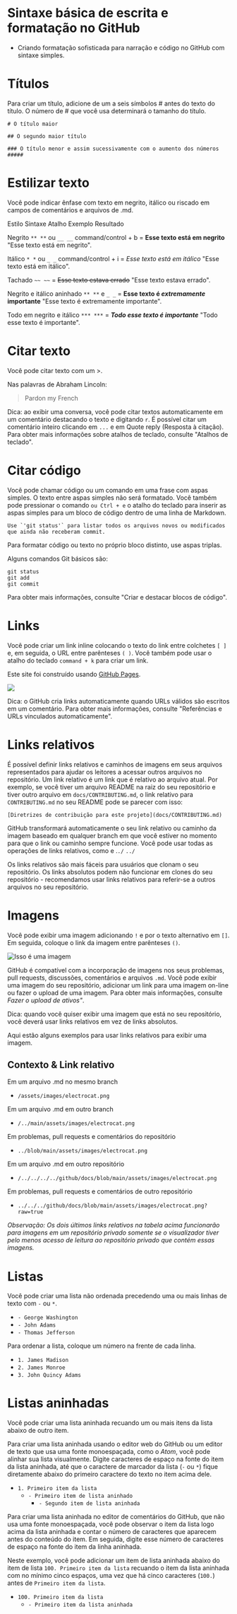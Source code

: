 # Sintaxe básica de escrita e formatação no GitHub

* Criando formatação sofisticada para narração e código no GitHub com sintaxe simples.

# Títulos

Para criar um título, adicione de um a seis símbolos # antes do texto do título. O número de # que você usa determinará o tamanho do título.

`# O título maior`

`## O segundo maior título`

`### O título menor e assim sucessivamente com o aumento dos números #####`

# Estilizar texto

Você pode indicar ênfase com texto em negrito, itálico ou riscado em campos de comentários e arquivos de .md.

Estilo	Sintaxe	Atalho	Exemplo	Resultado

Negrito	`** **` ou `__ __`	command/control + b =	**Esse texto está em negrito** "Esse texto está em negrito".

Itálico	`* *` ou `_ _`	command/control + i	= *Esse texto está em itálico*	"Esse texto está em itálico".

Tachado	`~~ ~~`	= ~~Esse texto estava errado~~	"Esse texto estava errado".

Negrito e itálico aninhado	`** **` e `_ _` = **Esse texto é _extremamente_ importante** "Esse texto é extremamente importante".

Todo em negrito e itálico	`*** ***` = ***Todo esse texto é importante***	"Todo esse texto é importante".

# Citar texto

Você pode citar texto com um >.

Nas palavras de Abraham Lincoln:

> Pardon my French

Dica: ao exibir uma conversa, você pode citar textos automaticamente em um comentário destacando o texto e digitando `r`. É possível citar um comentário inteiro clicando em `...` e em Quote reply (Resposta à citação). Para obter mais informações sobre atalhos de teclado, consulte "Atalhos de teclado".

# Citar código

Você pode chamar código ou um comando em uma frase com aspas simples. O texto entre aspas simples não será formatado. Você também pode pressionar o comando `ou Ctrl + e` o atalho do teclado para inserir as aspas simples para um bloco de código dentro de uma linha de Markdown.
```
Use `'git status'` para listar todos os arquivos novos ou modificados que ainda não receberam commit.
```
Para formatar código ou texto no próprio bloco distinto, use aspas triplas.

Alguns comandos Git básicos são:
```
git status
git add
git commit
```
Para obter mais informações, consulte "Criar e destacar blocos de código".

# Links

Você pode criar um link inline colocando o texto do link entre colchetes `[ ]` e, em seguida, o URL entre parênteses `( )`. Você também pode usar o atalho do teclado `command + k` para criar um link.

Este site foi construído usando [GitHub Pages](https://pages.github.com/).

![](https://docs.github.com/assets/images/help/writing/link-rendered.png)

Dica: o GitHub cria links automaticamente quando URLs válidos são escritos em um comentário. Para obter mais informações, consulte "Referências e URLs vinculados automaticamente".

# Links relativos

É possível definir links relativos e caminhos de imagens em seus arquivos representados para ajudar os leitores a acessar outros arquivos no repositório. Um link relativo é um link que é relativo ao arquivo atual. Por exemplo, se você tiver um arquivo README na raiz do seu repositório e tiver outro arquivo em `docs/CONTRIBUTING.md`, o link relativo para `CONTRIBUTING.md` no seu README pode se parecer com isso:

`[Diretrizes de contribuição para este projeto](docs/CONTRIBUTING.md)`

GitHub transformará automaticamente o seu link relativo ou caminho da imagem baseado em qualquer branch em que você estiver no momento para que o link ou caminho sempre funcione. Você pode usar todas as operações de links relativos, como e .`./` `../`

Os links relativos são mais fáceis para usuários que clonam o seu repositório. Os links absolutos podem não funcionar em clones do seu repositório - recomendamos usar links relativos para referir-se a outros arquivos no seu repositório.

# Imagens

Você pode exibir uma imagem adicionando `!` e por o texto alternativo em `[]`. Em seguida, coloque o link da imagem entre parênteses `()`.

![Isso é uma imagem](https://myoctocat.com/assets/images/base-octocat.svg)

GitHub é compatível com a incorporação de imagens nos seus problemas, pull requests, discussões, comentários e arquivos `.md`. Você pode exibir uma imagem do seu repositório, adicionar um link para uma imagem on-line ou fazer o upload de uma imagem. Para obter mais informações, consulte *Fazer o upload de ativos"*.

Dica: quando você quiser exibir uma imagem que está no seu repositório, você deverá usar links relativos em vez de links absolutos.

Aqui estão alguns exemplos para usar links relativos para exibir uma imagem.

## Contexto & Link relativo
Em um arquivo .md no mesmo branch
* `/assets/images/electrocat.png`

Em um arquivo .md em outro branch
* `/../main/assets/images/electrocat.png`

Em problemas, pull requests e comentários do repositório
* `../blob/main/assets/images/electrocat.png`

Em um arquivo .md em outro repositório	
* `/../../../../github/docs/blob/main/assets/images/electrocat.png`

Em problemas, pull requests e comentários de outro repositório	
* `../../../github/docs/blob/main/assets/images/electrocat.png?raw=true`

*Observação: Os dois últimos links relativos na tabela acima funcionarão para imagens em um repositório privado somente se o visualizador tiver pelo menos acesso de leitura ao repositório privado que contém essas imagens.*

# Listas

Você pode criar uma lista não ordenada precedendo uma ou mais linhas de texto com `-` ou `*`.

* `- George Washington`
* `- John Adams`
* `- Thomas Jefferson`

Para ordenar a lista, coloque um número na frente de cada linha.

* `1. James Madison`
* `2. James Monroe`
* `3. John Quincy Adams`

# Listas aninhadas

Você pode criar uma lista aninhada recuando um ou mais itens da lista abaixo de outro item.

Para criar uma lista aninhada usando o editor web do GitHub ou um editor de texto que usa uma fonte monoespaçada, como o *Atom*, você pode alinhar sua lista visualmente. Digite caracteres de espaço na fonte do item da lista aninhada, até que o caractere de marcador da lista (`-` ou `*`) fique diretamente abaixo do primeiro caractere do texto no item acima dele.

* `1. Primeiro item da lista`
  * `- Primeiro item de lista aninhado`
     * `- Segundo item de lista aninhada`

Para criar uma lista aninhada no editor de comentários do GitHub, que não usa uma fonte monoespaçada, você pode observar o item da lista logo acima da lista aninhada e contar o número de caracteres que aparecem antes do conteúdo do item. Em seguida, digite esse número de caracteres de espaço na fonte do item da linha aninhada.

Neste exemplo, você pode adicionar um item de lista aninhada abaixo do item de lista `100. Primeiro item da lista` recuando o item da lista aninhada com no mínimo cinco espaços, uma vez que há cinco caracteres (`100.`) antes de `Primeiro item da lista`.

* `100. Primeiro item da lista`
    * `- Primeiro item da lista aninhada`